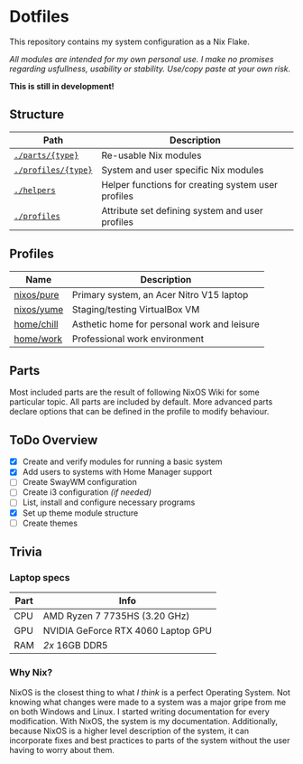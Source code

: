# Dotfiles

This repository contains my system configuration as a Nix Flake.

_All modules are intended for my own personal use. I make no promises regarding usfullness, usability or stability. Use/copy paste at your own risk._

**This is still in development!**

## Structure

| Path                                   | Description                                        |
| -------------------------------------- | -------------------------------------------------- |
| [`./parts/{type}`](./parts/)           | Re-usable Nix modules                              |
| [`./profiles/{type}`](./profiles/)     | System and user specific Nix modules               |
| [`./helpers`](./helpers/default.nix)   | Helper functions for creating system user profiles |
| [`./profiles`](./profiles/default.nix) | Attribute set defining system and user profiles    |

## Profiles

| Name                                            | Description                                 |
| ----------------------------------------------- | ------------------------------------------- |
| [nixos/pure](./profiles/nixos/pure/default.nix) | Primary system, an Acer Nitro V15 laptop    |
| [nixos/yume](./profiles/nixos/yume/default.nix) | Staging/testing VirtualBox VM               |
| [home/chill](./profiles/home/chill/default.nix) | Asthetic home for personal work and leisure |
| [home/work](./profiles/home/work/default.nix)   | Professional work environment               |

## Parts

Most included parts are the result of following NixOS Wiki for some particular topic. All parts are included by default. More advanced parts declare options that can be defined in the profile to modify behaviour.

## ToDo Overview

- [x] Create and verify modules for running a basic system
- [x] Add users to systems with Home Manager support
- [ ] Create SwayWM configuration
- [ ] Create i3 configuration _(if needed)_
- [ ] List, install and configure necessary programs
- [x] Set up theme module structure
- [ ] Create themes

## Trivia

### Laptop specs

| Part | Info                               |
| ---- | ---------------------------------- |
| CPU  | AMD Ryzen 7 7735HS (3.20 GHz)      |
| GPU  | NVIDIA GeForce RTX 4060 Laptop GPU |
| RAM  | _2x_ 16GB DDR5                     |

### Why Nix?

NixOS is the closest thing to what _I think_ is a perfect Operating System. Not knowing what changes were made to a system was a major gripe from me on both Windows and Linux. I started writing documentation for every modification. With NixOS, the system is my documentation.
Additionally, because NixOS is a higher level description of the system, it can incorporate fixes and best practices to parts of the system without the user having to worry about them.
